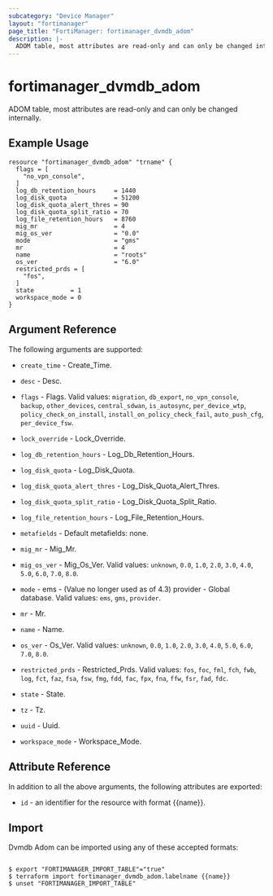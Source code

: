 ```yaml
---
subcategory: "Device Manager"
layout: "fortimanager"
page_title: "FortiManager: fortimanager_dvmdb_adom"
description: |-
  ADOM table, most attributes are read-only and can only be changed internally.
---
```


# fortimanager_dvmdb_adom
ADOM table, most attributes are read-only and can only be changed internally.

## Example Usage

```hcl
resource "fortimanager_dvmdb_adom" "trname" {
  flags = [
    "no_vpn_console",
  ]
  log_db_retention_hours     = 1440
  log_disk_quota             = 51200
  log_disk_quota_alert_thres = 90
  log_disk_quota_split_ratio = 70
  log_file_retention_hours   = 8760
  mig_mr                     = 4
  mig_os_ver                 = "0.0"
  mode                       = "gms"
  mr                         = 4
  name                       = "roots"
  os_ver                     = "6.0"
  restricted_prds = [
    "fos",
  ]
  state          = 1
  workspace_mode = 0
}
```

## Argument Reference


The following arguments are supported:


* `create_time` - Create_Time.
* `desc` - Desc.
* `flags` - Flags. Valid values: `migration`, `db_export`, `no_vpn_console`, `backup`, `other_devices`, `central_sdwan`, `is_autosync`, `per_device_wtp`, `policy_check_on_install`, `install_on_policy_check_fail`, `auto_push_cfg`, `per_device_fsw`.

* `lock_override` - Lock_Override.
* `log_db_retention_hours` - Log_Db_Retention_Hours.
* `log_disk_quota` - Log_Disk_Quota.
* `log_disk_quota_alert_thres` - Log_Disk_Quota_Alert_Thres.
* `log_disk_quota_split_ratio` - Log_Disk_Quota_Split_Ratio.
* `log_file_retention_hours` - Log_File_Retention_Hours.
* `metafields` - Default metafields: none.
* `mig_mr` - Mig_Mr.
* `mig_os_ver` - Mig_Os_Ver. Valid values: `unknown`, `0.0`, `1.0`, `2.0`, `3.0`, `4.0`, `5.0`, `6.0`, `7.0`, `8.0`.

* `mode` - ems - (Value no longer used as of 4.3) provider - Global database. Valid values: `ems`, `gms`, `provider`.

* `mr` - Mr.
* `name` - Name.
* `os_ver` - Os_Ver. Valid values: `unknown`, `0.0`, `1.0`, `2.0`, `3.0`, `4.0`, `5.0`, `6.0`, `7.0`, `8.0`.

* `restricted_prds` - Restricted_Prds. Valid values: `fos`, `foc`, `fml`, `fch`, `fwb`, `log`, `fct`, `faz`, `fsa`, `fsw`, `fmg`, `fdd`, `fac`, `fpx`, `fna`, `ffw`, `fsr`, `fad`, `fdc`.

* `state` - State.
* `tz` - Tz.
* `uuid` - Uuid.
* `workspace_mode` - Workspace_Mode.


## Attribute Reference

In addition to all the above arguments, the following attributes are exported:
* `id` - an identifier for the resource with format {{name}}.

## Import

Dvmdb Adom can be imported using any of these accepted formats:
```

$ export "FORTIMANAGER_IMPORT_TABLE"="true"
$ terraform import fortimanager_dvmdb_adom.labelname {{name}}
$ unset "FORTIMANAGER_IMPORT_TABLE"
```

